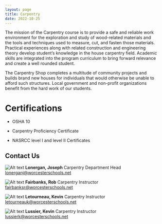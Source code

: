 ```yaml
---
layout: page
title: Carpentry
date: 2022-10-25
---
```


The mission of the Carpentry course is to provide a safe and reliable work environment for the exploration and study of wood-related materials and the tools and techniques used to measure, cut, and fasten those materials. Practical experiences along with related construction and engineering theory develop student’s knowledge in the house carpentry field. Academic skills are integrated into the program curriculum to bring forward relevance and create a well rounded student.

The Carpentry Shop completes a multitude of community projects and builds brand new houses for individuals that would otherwise be unable to afford such structures. Local government and non-profit organizations benefit from the hard work of our students.

# Certifications

- OSHA 10 

- Carpentry Proficiency Certificate

- NASRCC level I and level II Certificates

<div class="teacher_section" markdown="1">

## Contact Us

<div class="teacher" markdown="1">

![Alt text](https://res.cloudinary.com/dxm7ycyxz/image/upload/v1668016875/TechHigh.us/Technical%20areas/construction/Carpentry/0076_p6mfe4.jpg)
**Lonergan, Joseph**
Carpentry Department Head
[lonerganj@worcesterschools.net](mailto:lonerganj@worcesterschools.net)

</div>

<div class="teacher" markdown="1">

![Alt text](https://res.cloudinary.com/dxm7ycyxz/image/upload/v1668016949/TechHigh.us/Technical%20areas/construction/Carpentry/13603_mrhxfp.jpg)
**Fairbanks, Rob**
Carpentry Instructor
[fairbanksr@worcesterschools.net](mailto:fairbanksr@worcesterschools.net)

</div>

<div class="teacher" markdown="1">

![Alt text](https://res.cloudinary.com/dxm7ycyxz/image/upload/v1668016880/TechHigh.us/Technical%20areas/construction/Carpentry/0075_cqwh8a.jpg)
**Letourneau, Kevin**
Carpentry Instructor
[letourneauk@worcesterschools.net](mailto:letourneauk@worcesterschools.net)

</div>

<div class="teacher" markdown="1">

![Alt text](https://res.cloudinary.com/dxm7ycyxz/image/upload/v1668016929/TechHigh.us/Technical%20areas/construction/Carpentry/0079_ord50b.jpg)
**Lussier, Kevin**
Carpentry Instructor
[lussierk@worcesterschools.net](mailto:lussierk@worcesterschools.net)

</div>

</div>